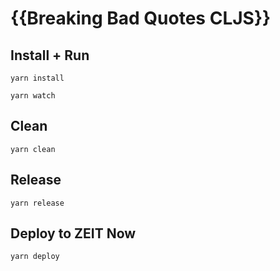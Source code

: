 # {{Breaking Bad Quotes CLJS}}

## Install + Run

``` shell
yarn install

yarn watch
```

## Clean

``` shell
yarn clean
```

## Release

``` shell
yarn release
```

## Deploy to ZEIT Now

``` shell
yarn deploy
```

